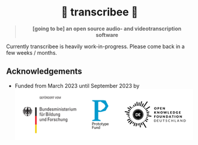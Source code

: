 # <div align="center">🎤 transcribee 🐝</div>
> **<div align="center">[going to be] an open source audio- and videotranscription software</div>**

Currently transcribee is heavily work-in-progress. Please come back in a few weeks / months.

## Acknowledgements

* Funded from March 2023 until September 2023 by ![logos of the "Bundesministerium für Bildung und Forschung", Prototype Fund and Open Knowledge Foundation Deutschland](doc/pf_funding_logos.svg)
